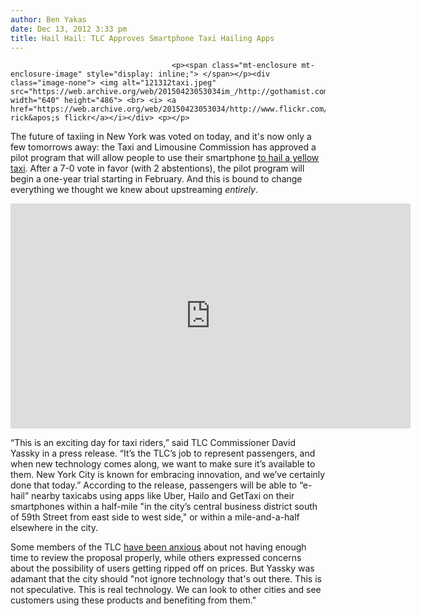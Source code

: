 ```yaml
---
author: Ben Yakas
date: Dec 13, 2012 3:33 pm
title: Hail Hail: TLC Approves Smartphone Taxi Hailing Apps
---
```


	
										<p><span class="mt-enclosure mt-enclosure-image" style="display: inline;"> </span></p><div class="image-none"> <img alt="121312taxi.jpeg" src="https://web.archive.org/web/20150423053034im_/http://gothamist.com/attachments/byakas/121312taxi.jpeg" width="640" height="486"> <br> <i> <a href="https://web.archive.org/web/20150423053034/http://www.flickr.com/photos/michellerick/5871474863/">michelle rick&apos;s flickr</a></i></div> <p></p>

<p>The future of taxiing in New York was voted on today, and it&apos;s now only a few tomorrows away: the Taxi and Limousine Commission has approved a pilot program that will allow people to use their smartphone <a href="https://web.archive.org/web/20150423053034/http://gothamist.com/2012/12/12/taxi_hailing_apps_come_up_for_tlc_v.php">to hail a yellow taxi</a>. After a 7-0 vote in favor (with 2 abstentions), the pilot program will begin a one-year trial starting in February. And this is bound to change everything we thought we knew about upstreaming <em>entirely</em>.</p>

<p><iframe width="640" height="360" src="https://web.archive.org/web/20150423053034if_/http://www.youtube.com/embed/EVb4-lX69q4" frameborder="0" allowfullscreen></iframe></p>

<p>&#x201C;This is an exciting day for taxi riders,&#x201D; said TLC Commissioner David Yassky in a press release. &#x201C;It&#x2019;s the TLC&#x2019;s job to represent passengers, and when new technology comes along, we want to make sure it&#x2019;s available to them. New York City is known for embracing innovation, and we&#x2019;ve certainly done that today.&#x201D; According to the release, passengers will be able to &#x201C;e-hail&#x201D; nearby taxicabs using apps like Uber, Hailo and GetTaxi on their smartphones within a half-mile &quot;in the city&#x2019;s central business district south of 59th Street from east side to west side,&quot; or within a mile-and-a-half elsewhere in the city.</p>

<p>Some members of the TLC <a href="https://web.archive.org/web/20150423053034/http://cityroom.blogs.nytimes.com/2012/12/13/pilot-program-approved-for-smartphone-app-to-hail-cabs/?partner=socialflow&amp;smid=tw-nytmetro">have been anxious</a> about not having enough time to review the proposal properly, while others expressed concerns about the possibility of users getting ripped off on prices. But Yassky was adamant that the city should &quot;not ignore technology that&apos;s out there. This is not speculative. This is real technology. We can look to other cities and see customers using these products and benefiting from them.&quot;</p>					
										
									
				